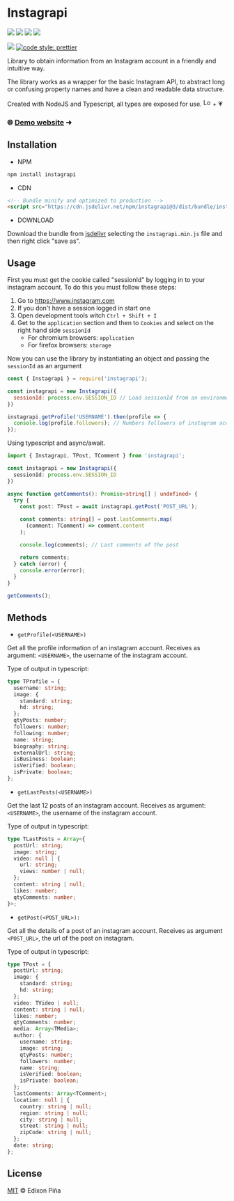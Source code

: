 # Instagrapi

[![](https://img.shields.io/github/license/edixonalberto/instagrapi?style=flat-square)](./LICENSE)
[![](https://data.jsdelivr.com/v1/package/npm/instagrapi/badge)](https://www.jsdelivr.com/package/npm/instagrapi?path=dist%2Fbundle)
[![](https://img.shields.io/npm/v/instagrapi?color=CB0000&style=flat-square)](https://npmjs.com/package/@edixon/instagrapi)
[![](https://img.shields.io/npm/dt/instagrapi?color=CB0000&style=flat-square)](https://npmjs.com/package/@edixon/instagrapi)

[![](https://img.shields.io/badge/types-TypeScript-blue?style=flat-square)](https://github.com/microsoft/TypeScript)
[![code style: prettier](https://img.shields.io/badge/code_style-prettier-ff69b4.svg?style=flat-square)](https://github.com/prettier/prettier)

Library to obtain information from an Instagram account in a friendly and intuitive way.

The library works as a wrapper for the basic Instagram API, to abstract long or confusing
property names and have a clean and readable data structure.

Created with NodeJS and Typescript, all types are exposed for use.
<img src="https://github.com/EdixonAlberto/instagrapi/blob/main/images/typescript.png" width="17px" alt="Logo typescript" /> + 💗

### 🌐 [Demo website](https://edixonalberto.github.io/instagrapi) &#x279c;

## Installation

- NPM

```sh
npm install instagrapi
```

- CDN

```html
<!-- Bundle minify and optimized to production -->
<script src="https://cdn.jsdelivr.net/npm/instagrapi@3/dist/bundle/instagrapi.min.js"></script>
```

- DOWNLOAD

Download the bundle from
[jsdelivr](https://www.jsdelivr.com/package/npm/instagrapi?path=dist%2Fbundle) selecting the `instagrapi.min.js` file and then right click "save as".

## Usage

First you must get the cookie called "sessionId" by logging in to your instagram account. To do this you must follow these steps:

1. Go to https://www.instagram.com
2. If you don't have a session logged in start one
3. Open development tools witch `Ctrl + Shift + I`
4. Get to the `application` section and then to `Cookies` and select on the right hand side `sessionId`
    - For chromium browsers: `application`
    - For firefox browsers: `storage`

Now you can use the library by instantiating an object and passing the `sessionId` as an argument

```js
const { Instagrapi } = require('instagrapi');

const instagrapi = new Instagrapi({
  sessionId: process.env.SESSION_ID // Load sessionId from an environment
})

instagrapi.getProfile('USERNAME').then(profile => {
  console.log(profile.followers); // Numbers followers of instagram account
});
```

Using typescript and async/await.

```ts
import { Instagrapi, TPost, TComment } from 'instagrapi';

const instagrapi = new Instagrapi({
  sessionId: process.env.SESSION_ID
})

async function getComments(): Promise<string[] | undefined> {
  try {
    const post: TPost = await instagrapi.getPost('POST_URL');

    const comments: string[] = post.lastComments.map(
      (comment: TComment) => comment.content
    );

    console.log(comments); // Last comments of the post

    return comments;
  } catch (error) {
    console.error(error);
  }
}

getComments();
```

## Methods

- `getProfile(<USERNAME>)`

Get all the profile information of an instagram account. Receives as argument:
`<USERNAME>`, the username of the instagram account.

Type of output in typescript:

```ts
type TProfile = {
  username: string;
  image: {
    standard: string;
    hd: string;
  };
  qtyPosts: number;
  followers: number;
  following: number;
  name: string;
  biography: string;
  externalUrl: string;
  isBusiness: boolean;
  isVerified: boolean;
  isPrivate: boolean;
};
```

- `getLastPosts(<USERNAME>)`

Get the last 12 posts of an instagram account. Receives as argument: `<USERNAME>`, the
username of the instagram account.

Type of output in typescript:

```ts
type TLastPosts = Array<{
  postUrl: string;
  image: string;
  video: null | {
    url: string;
    views: number | null;
  };
  content: string | null;
  likes: number;
  qtyComments: number;
}>;
```

- `getPost(<POST_URL>):`

Get all the details of a post of an instagram account. Receives as argument `<POST_URL>`,
the url of the post on instagram.

Type of output in typescript:

```ts
type TPost = {
  postUrl: string;
  image: {
    standard: string;
    hd: string;
  };
  video: TVideo | null;
  content: string | null;
  likes: number;
  qtyComments: number;
  media: Array<TMedia>;
  author: {
    username: string;
    image: string;
    qtyPosts: number;
    followers: number;
    name: string;
    isVerified: boolean;
    isPrivate: boolean;
  };
  lastComments: Array<TComment>;
  location: null | {
    country: string | null;
    region: string | null;
    city: string | null;
    street: string | null;
    zipCode: string | null;
  };
  date: string;
};
```

## License

[MIT](https://github.com/EdixonAlberto/instagrapi/blob/main/LICENSE) &copy; Edixon Piña
